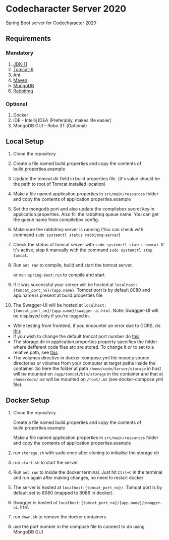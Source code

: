 # Codecharacter Server 2020

Spring Boot server for Codecharacter 2020

## Requirements

### Mandatory

1. [JDK-11](https://linuxize.com/post/install-java-on-ubuntu-18-04/)
2. [Tomcat-9](https://linuxize.com/post/how-to-install-tomcat-9-on-ubuntu-20-04/)
3. [Ant](https://medium.com/@girishkr/install-apache-ant-1-10-on-ubuntu-16-04-7e249765e1bc)
4. [Maven](https://linuxize.com/post/how-to-install-apache-maven-on-ubuntu-20-04/) 
5. [MongoDB](https://docs.mongodb.com/manual/tutorial/install-mongodb-on-ubuntu/)
6. [Rabbitmq](https://www.digitalocean.com/community/tutorials/how-to-install-and-manage-rabbitmq)
   
### Optional
1. Docker
2. IDE - Intellij IDEA (Preferably, makes life easier)
3. MongoDB GUI - Robo 3T (Optional)

## Local Setup

1. Clone the repository
2. Create a file named build.properties and copy the contents of build.properties.example
3. Update the tomcat.dir field in build.properties file. (it's value should be the path to root of Tomcat installed location)
4. Make a file named application.properties in `src/main/resources` folder and copy the contents of application.properties.example
5. Set the mongodb port and also update the compilebox secret key in application.properties. Also fill the rabbitmq queue name. You can get the queue name   from compilebox config.
6. Make sure the rabbitmq-server is running (You can check with command `sudo systemctl status rabbitmq-server`)
7. Check the status of tomcat server with `sudo systemctl status tomcat`. If it's active, stop it manually with the command `sudo systemctl stop tomcat`.
8. Run `ant run` to compile, build and start the tomcat server, 
   
    or `mvn spring-boot:run` to compile and start. 
9. If it was successful your server will be hosted at `localhost:{tomcat_port_no}/{app.name}`. Tomcat port is by default 8080 and app.name is present at build.properties file
10. The Swagger-UI will be hosted at `localhost:{tomcat_port_no}/{app.name}/swagger-ui.html`. Note: Swagger-UI will be displayed only if you're logged in.

- While testing from frontend, if you encounter an error due to CORS, do [this](https://alfilatov.com/posts/run-chrome-without-cors/)
- If you wish to change the default tomcat port number do [this](https://www.ibm.com/support/pages/how-do-i-change-default-port-apache-tomcat)
- The storage.dir in application.properties property specifies the folder where defferent code files etc are stored. To change it or to set to a relative path, see [this](https://stackoverflow.com/questions/36940458/specifying-relative-path-in-application-properties-in-spring)
-  The volumes directive in docker-compose.yml file mounts source directories or volumes from your computer at target paths inside the container. So here the folder at path `/home/code/Server/storage` in host will be mounted on `/app/tomcat/bin/storage` in the container and that at `/home/code/.m2` will be mounted on `/root/.m2` (see docker-compose.yml file).

## Docker Setup

1. Clone the repository

   Create a file named build.properties and copy the contents of build.properties.example

   Make a file named application.properties in `src/main/resources` folder and copy the contents of application.properties.example
2. run `storage.sh` with sudo once after cloning to initialise the storage dir
2. run `start.sh` to start the server
4. Run `ant run` to inside the docker terminal. Just hit `Ctrl+C` in the terminal and run again after making changes, no need to restart docker
5. The server is hosted at `localhost:{tomcat_port_no}/`. Tomcat port is by default set to 8080 (mapped to 8086 in docker).
6. Swagger is hosted at `localhost:{tomcat_port_no}/{app.name}/swagger-ui.html`
7. run `down.sh` to remove the docker containers
8. use the port number in the compose file to connect to db using MongoDB GUI
